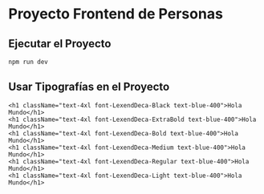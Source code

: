 # Proyecto Frontend de Personas

## Ejecutar el Proyecto
```bash
npm run dev
```
## Usar Tipografías en el Proyecto
```tsx
<h1 className="text-4xl font-LexendDeca-Black text-blue-400">Hola Mundo</h1>
<h1 className="text-4xl font-LexendDeca-ExtraBold text-blue-400">Hola Mundo</h1>
<h1 className="text-4xl font-LexendDeca-Bold text-blue-400">Hola Mundo</h1>
<h1 className="text-4xl font-LexendDeca-Medium text-blue-400">Hola Mundo</h1>
<h1 className="text-4xl font-LexendDeca-Regular text-blue-400">Hola Mundo</h1>
<h1 className="text-4xl font-LexendDeca-Light text-blue-400">Hola Mundo</h1>
```